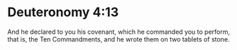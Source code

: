 # Deuteronomy 4:13

And he declared to you his covenant, which he commanded you to perform, that is, the Ten Commandments, and he wrote them on two tablets of stone.
